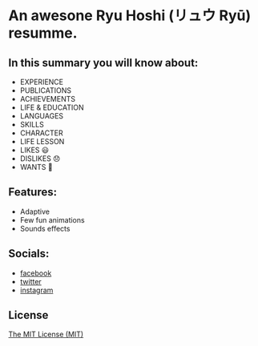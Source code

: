 # An awesone Ryu Hoshi (リュウ Ryū) resumme.

## In this summary you will know about:

- EXPERIENCE
- PUBLICATIONS
- ACHIEVEMENTS
- LIFE & EDUCATION
- LANGUAGES
- SKILLS
- CHARACTER
- LIFE LESSON
- LIKES 😃
- DISLIKES 😞
- WANTS 🥺

## Features:

- Adaptive
- Few fun animations
- Sounds effects

## Socials:

- [facebook](https://www.facebook.com/profile.php?id=100004808958030)
- [twitter](https://twitter.com/denjinryu)
- [instagram](https://www.instagram.com/sworn_ryu/)

## License

[The MIT License (MIT)](http://opensource.org/licenses/MIT)

